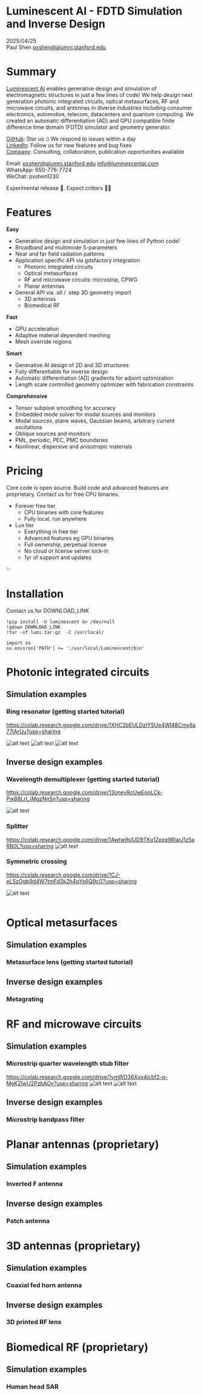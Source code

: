 # Luminescent AI - FDTD Simulation and Inverse Design

2025/04/25  
Paul Shen <pxshen@alumni.stanford.edu>  

# Summary

[Luminescent AI](https://luminescentai.com/) enables generative design and simulation of electromagnetic structures  in just a few lines of code! We help design next generation photonic integrated circuits, optical metasurfaces, RF and microwave circuits, and antennas in diverse industries including consumer electronics, automotive, telecom, datacenters and quantum computing. We created an automatic differentiation (AD) and GPU compatible finite difference time domain (FDTD) simulator and geometry generator.


[GitHub](https://github.com/paulxshen/Luminescent.jl): Star us :) We respond to issues within a day  
[LinkedIn](https://www.linkedin.com/company/luminescent-ai/about): Follow us for new features and bug fixes  
[Company](luminescentai.com): Consulting, collaboration, publication opportunities available  

Email: pxshen@alumni.stanford.edu info@luminescentai.com   
WhatsApp: 650-776-7724  
WeChat: pxshen1230  

Experimental release 🥼. Expect critters  🐛🐞

# Features
 
**Easy**
- Generative design and simulation in just few lines of Python code!
- Broadband and multimode S-parameters 
- Near and far field radiation patterns
- Application specific API via gdsfactory integration
    - Photonic integrated circuits 
    - Optical metasurfaces
    - RF and microwave circuits: microstrip, CPWG
    - Planar antennas
- General API via .stl / .step  3D geometry import
    - 3D antennas
    - Biomedical RF

**Fast**
- GPU acceleration
- Adaptive material dependent meshing 
- Mesh override regions

**Smart**
- Generative AI design of 2D and 3D structures
- Fully differentiable for inverse design
- Automatic differentiation (AD) gradients for adjoint optimization
- Length scale controlled geometry optimizer with fabrication constraints  

**Comprehensive**
- Tensor subpixel smoothing for accuracy
- Embedded mode solver for modal sources and monitors
- Modal sources, plane waves, Gaussian beams, arbitrary current excitations
- Oblique sources and monitors
- PML, periodic, PEC, PMC boundaries
- Nonlinear, dispersive and anisotropic materials

# Pricing
Core code is open source. Build code and advanced features are proprietary. Contact us for free CPU binaries.
- Forever free tier
    - CPU binaries with core features
    - Fully local, run anywhere
- Lux tier
    - Everything in free tier
    - Advanced features eg GPU binaries
    - Full ownership, perpetual license
    - No cloud or license server lock-in 
    - 1yr of support and updates

✨

# Installation

Contact us for DOWNLOAD_LINK

```
!pip install -U luminescent &> /dev/null
!gdown DOWNLOAD_LINK
!tar -xf lumi.tar.gz  -C /usr/local/

import os
os.environ['PATH'] += ':/usr/local/Luminescent/bin'
```
# Photonic integrated circuits
## Simulation examples
### Ring resonator (getting started tutorial)

https://colab.research.google.com/drive/1XHC2bEULDzIYSUe4WI48Cmy8a77lArUu?usp=sharing

![alt text](image-1.png)
![alt text](sim.gif)
![alt text](Figure_1-1.png)

## Inverse design examples
### Wavelength demultiplexer (getting started tutorial)
https://colab.research.google.com/drive/13oneyRcUwEonLCk-PwB8Lrl_jMgzNn5n?usp=sharing

![alt text](sim-3.gif)

### Splitter
https://colab.research.google.com/drive/1Awtw9slUD9TKu1Zezg9RlarJ1z5aRB0L?usp=sharing
![alt text](image-2.png)

### Symmetric crossing
https://colab.research.google.com/drive/1CJ-eLSzOgb9d4W7tmFd3k2h4qYs6Q9cG?usp=sharing

![alt text](sim-1.gif)
```python
```

# Optical metasurfaces
## Simulation examples
### Metasurface lens (getting started tutorial)
## Inverse design examples
### Metagrating

# RF and microwave circuits
## Simulation examples
### Microstrip quarter wavelength stub filter
https://colab.research.google.com/drive/1ymWD36Xvx4jcbf2-p-MeKZIwU2PzbAOv?usp=sharing
![alt text](sim-4.gif)
![alt text](image-5.png)
## Inverse design examples
### Microstrip bandpass filter

# Planar antennas (proprietary)
## Simulation examples
### Inverted F antenna
## Inverse design examples
### Patch antenna

# 3D antennas (proprietary)
## Simulation examples
### Coaxial fed horn antenna
## Inverse design examples
### 3D printed RF lens

# Biomedical RF (proprietary)
## Simulation examples
### Human head SAR 